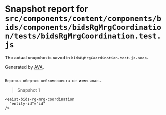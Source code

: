 # Snapshot report for `src/components/content/components/bids/components/bidsRgMrgCoordination/tests/bidsRgMrgCoordination.test.js`

The actual snapshot is saved in `bidsRgMrgCoordination.test.js.snap`.

Generated by [AVA](https://avajs.dev).

## 
    Верстка обертки вебкомпонента не изменилась


> Snapshot 1

    <eaist-bids-rg-mrg-coordination
      "entity-id"="id"
    />
